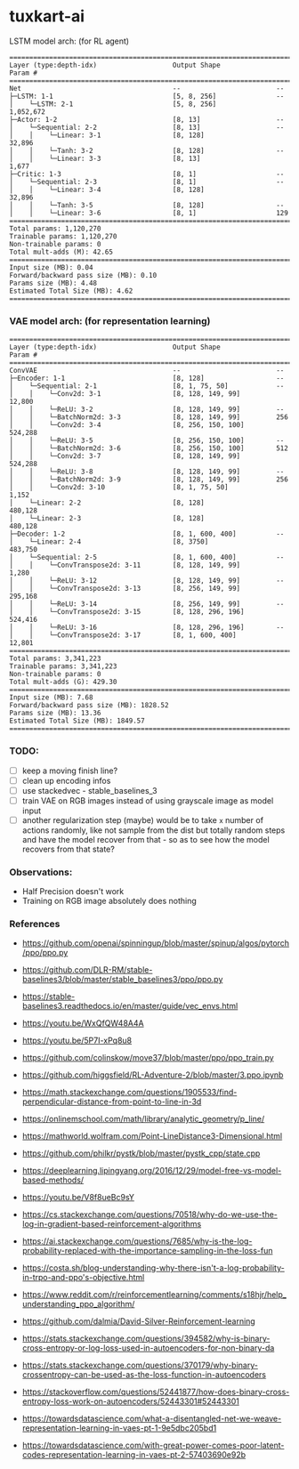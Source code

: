 # tuxkart-ai


LSTM model arch: (for RL agent)

```
==========================================================================================
Layer (type:depth-idx)                   Output Shape              Param #
==========================================================================================
Net                                      --                        --
├─LSTM: 1-1                              [5, 8, 256]               --
│    └─LSTM: 2-1                         [5, 8, 256]               1,052,672
├─Actor: 1-2                             [8, 13]                   --
│    └─Sequential: 2-2                   [8, 13]                   --
│    │    └─Linear: 3-1                  [8, 128]                  32,896
│    │    └─Tanh: 3-2                    [8, 128]                  --
│    │    └─Linear: 3-3                  [8, 13]                   1,677
├─Critic: 1-3                            [8, 1]                    --
│    └─Sequential: 2-3                   [8, 1]                    --
│    │    └─Linear: 3-4                  [8, 128]                  32,896
│    │    └─Tanh: 3-5                    [8, 128]                  --
│    │    └─Linear: 3-6                  [8, 1]                    129
==========================================================================================
Total params: 1,120,270
Trainable params: 1,120,270
Non-trainable params: 0
Total mult-adds (M): 42.65
==========================================================================================
Input size (MB): 0.04
Forward/backward pass size (MB): 0.10
Params size (MB): 4.48
Estimated Total Size (MB): 4.62
==========================================================================================
```

### VAE model arch: (for representation learning)

```
==========================================================================================
Layer (type:depth-idx)                   Output Shape              Param #
==========================================================================================
ConvVAE                                  --                        --
├─Encoder: 1-1                           [8, 128]                  --
│    └─Sequential: 2-1                   [8, 1, 75, 50]            --
│    │    └─Conv2d: 3-1                  [8, 128, 149, 99]         12,800
│    │    └─ReLU: 3-2                    [8, 128, 149, 99]         --
│    │    └─BatchNorm2d: 3-3             [8, 128, 149, 99]         256
│    │    └─Conv2d: 3-4                  [8, 256, 150, 100]        524,288
│    │    └─ReLU: 3-5                    [8, 256, 150, 100]        --
│    │    └─BatchNorm2d: 3-6             [8, 256, 150, 100]        512
│    │    └─Conv2d: 3-7                  [8, 128, 149, 99]         524,288
│    │    └─ReLU: 3-8                    [8, 128, 149, 99]         --
│    │    └─BatchNorm2d: 3-9             [8, 128, 149, 99]         256
│    │    └─Conv2d: 3-10                 [8, 1, 75, 50]            1,152
│    └─Linear: 2-2                       [8, 128]                  480,128
│    └─Linear: 2-3                       [8, 128]                  480,128
├─Decoder: 1-2                           [8, 1, 600, 400]          --
│    └─Linear: 2-4                       [8, 3750]                 483,750
│    └─Sequential: 2-5                   [8, 1, 600, 400]          --
│    │    └─ConvTranspose2d: 3-11        [8, 128, 149, 99]         1,280
│    │    └─ReLU: 3-12                   [8, 128, 149, 99]         --
│    │    └─ConvTranspose2d: 3-13        [8, 256, 149, 99]         295,168
│    │    └─ReLU: 3-14                   [8, 256, 149, 99]         --
│    │    └─ConvTranspose2d: 3-15        [8, 128, 296, 196]        524,416
│    │    └─ReLU: 3-16                   [8, 128, 296, 196]        --
│    │    └─ConvTranspose2d: 3-17        [8, 1, 600, 400]          12,801
==========================================================================================
Total params: 3,341,223
Trainable params: 3,341,223
Non-trainable params: 0
Total mult-adds (G): 429.30
==========================================================================================
Input size (MB): 7.68
Forward/backward pass size (MB): 1828.52
Params size (MB): 13.36
Estimated Total Size (MB): 1849.57
==========================================================================================
```

### TODO:

- [ ] keep a moving finish line?
- [ ] clean up encoding infos
- [ ] use stackedvec - stable_baselines_3
- [ ] train VAE on RGB images instead of using grayscale image as model input
- [ ] another regularization step (maybe) would be to take `x` number of actions randomly, like not
      sample from the dist but totally random steps and have the model recover from that - so as to see
      how the model recovers from that state?

### Observations:

* Half Precision doesn't work
* Training on RGB image absolutely does nothing

### References

- https://github.com/openai/spinningup/blob/master/spinup/algos/pytorch/ppo/ppo.py
- https://github.com/DLR-RM/stable-baselines3/blob/master/stable_baselines3/ppo/ppo.py
- https://stable-baselines3.readthedocs.io/en/master/guide/vec_envs.html
- https://youtu.be/WxQfQW48A4A
- https://youtu.be/5P7I-xPq8u8
- https://github.com/colinskow/move37/blob/master/ppo/ppo_train.py
- https://github.com/higgsfield/RL-Adventure-2/blob/master/3.ppo.ipynb
- https://math.stackexchange.com/questions/1905533/find-perpendicular-distance-from-point-to-line-in-3d
- https://onlinemschool.com/math/library/analytic_geometry/p_line/
- https://mathworld.wolfram.com/Point-LineDistance3-Dimensional.html
- https://github.com/philkr/pystk/blob/master/pystk_cpp/state.cpp
- https://deeplearning.lipingyang.org/2016/12/29/model-free-vs-model-based-methods/
- https://youtu.be/V8f8ueBc9sY
- https://cs.stackexchange.com/questions/70518/why-do-we-use-the-log-in-gradient-based-reinforcement-algorithms
- https://ai.stackexchange.com/questions/7685/why-is-the-log-probability-replaced-with-the-importance-sampling-in-the-loss-fun
- https://costa.sh/blog-understanding-why-there-isn't-a-log-probability-in-trpo-and-ppo's-objective.html
- https://www.reddit.com/r/reinforcementlearning/comments/s18hjr/help_understanding_ppo_algorithm/
- https://github.com/dalmia/David-Silver-Reinforcement-learning


- https://stats.stackexchange.com/questions/394582/why-is-binary-cross-entropy-or-log-loss-used-in-autoencoders-for-non-binary-da
- https://stats.stackexchange.com/questions/370179/why-binary-crossentropy-can-be-used-as-the-loss-function-in-autoencoders
- https://stackoverflow.com/questions/52441877/how-does-binary-cross-entropy-loss-work-on-autoencoders/52443301#52443301
- https://towardsdatascience.com/what-a-disentangled-net-we-weave-representation-learning-in-vaes-pt-1-9e5dbc205bd1
- https://towardsdatascience.com/with-great-power-comes-poor-latent-codes-representation-learning-in-vaes-pt-2-57403690e92b
